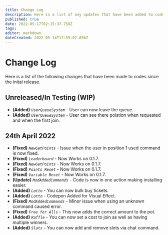 ```yaml
---
title: Change Log
description: Here is a list of any updates that have been added to codes, after there initial release.
published: true
date: 2022-05-17T02:15:37.758Z
tags: 
editor: markdown
dateCreated: 2022-05-14T17:59:07.856Z
---
```


# Change Log

Here is a list of the following changes that have been made to codes since the inital release.
## Unreleased/In Testing (WIP)
- **(Added)** *`UserQueueSystem`* - User can now leave the queue.
- **(Added)** *`UserQueueSystem`* - User can see there poistion when requested and when the first join. 
## 24th April 2022
 - **(Fixed)** *`NewGetPoints`* - Issue when the user in position 1 used command is now fixed.
 - **(Fixed)** *`Leaderboard`* - Now Works on 0.1.7.
 - **(Fixed)** *`NewGetPoints`* - Now Works on 0.1.7.
 - **(Fixed)** *`Points Reset`* - Now Works on 0.1.7.
 - **(Fixed)** *`Variable Reset`* - Now Works on 0.1.7.
 - **(Update)** *`ModAddedCommands`* - Code is now in one action making installing easier.
 - **(Added)** *`Lotto`* - You can now bulk buy tickets.
 - **(Added)** *`Lotto`* - Codepen Added for Visual Effect.
 - **(Fixed)** *`ModAddedCommands`* - Minor issue when using an unknown command caused error.
 - **(Fixed)** *`Free for Alls`* - This now adds the correct amount to the pot.
 - **(Added)** *`Raffle`* - You can now set a cost to join as well as having multiple winners.
 - **(Added)** *`Slots`* - You can now add and remove slots via chat command.